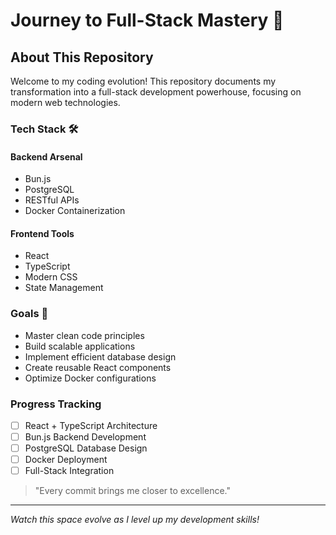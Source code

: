 # Journey to Full-Stack Mastery 🚀

## About This Repository

Welcome to my coding evolution! This repository documents my transformation into a full-stack development powerhouse, focusing on modern web technologies.

### Tech Stack 🛠️

#### Backend Arsenal
- Bun.js
- PostgreSQL
- RESTful APIs
- Docker Containerization

#### Frontend Tools
- React
- TypeScript
- Modern CSS
- State Management

### Goals 🎯
- Master clean code principles
- Build scalable applications
- Implement efficient database design
- Create reusable React components
- Optimize Docker configurations

### Progress Tracking
- [ ] React + TypeScript Architecture
- [ ] Bun.js Backend Development
- [ ] PostgreSQL Database Design
- [ ] Docker Deployment
- [ ] Full-Stack Integration

> "Every commit brings me closer to excellence."

---
*Watch this space evolve as I level up my development skills!*
